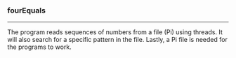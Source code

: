 <h3> fourEquals </h3>
<hr>
The program reads sequences of numbers from a file (Pi) using threads. It will also search for
a specific pattern in the file. Lastly, a Pi file is needed for the programs to work.
